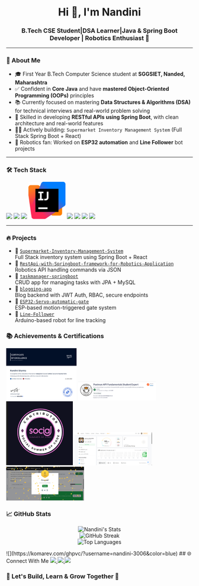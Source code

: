 <h1 align="center">Hi 👋, I'm Nandini</h1>
<h3 align="center">B.Tech CSE Student|DSA Learner|Java & Spring Boot Developer | Robotics Enthusiast 🤖</h3>

---

### 🧠 About Me

- 🎓 First Year B.Tech Computer Science student at **SGGSIET, Nanded, Maharashtra**
-  ✅ Confident in **Core Java** and have **mastered Object-Oriented Programming (OOPs)** principles
- 📚 Currently focused on mastering **Data Structures & Algorithms (DSA)** for technical interviews and real-world problem solving
- 🚀 Skilled in developing **RESTful APIs using Spring Boot**, with clean architecture and real-world features  
- 👩‍💻 Actively building: `Supermarket Inventory Management System` (Full Stack Spring Boot + React)  
-  🤖 Robotics fan: Worked on **ESP32 automation** and **Line Follower** bot projects

---

### 🛠️ Tech Stack

<p align="left">
  <img src="https://cdn.jsdelivr.net/gh/devicons/devicon/icons/java/java-original.svg" height="100"/>
  <img src="https://cdn.jsdelivr.net/gh/devicons/devicon/icons/spring/spring-original.svg" height="100"/>
  <img src="https://cdn.jsdelivr.net/gh/devicons/devicon/icons/mysql/mysql-original.svg" height="100"/>
  <img src="https://raw.githubusercontent.com/devicons/devicon/master/icons/intellij/intellij-original.svg" height="100"/>
  <img src="https://cdn.jsdelivr.net/gh/devicons/devicon/icons/react/react-original.svg" height="100"/>
  <img src="https://cdn.jsdelivr.net/gh/devicons/devicon/icons/github/github-original.svg" height="100"/>
  <img src="https://cdn.jsdelivr.net/gh/devicons/devicon/icons/postman/postman-original.svg" height="100"/>
  <img src="https://cdn.jsdelivr.net/gh/devicons/devicon/icons/arduino/arduino-original.svg" height="100"/>
</p>

---

### 🔥 Projects

- 🚀 [`Supermarket-Inventory-Management-System`](https://github.com/nandini-3006/Supermarket-Inventory-Management-System)  
  Full Stack inventory system using Spring Boot + React
- 📘 [`RestApi-with-Springboot-framework-for-Robotics-Application`](https://github.com/nandini-3006/RestApi-with-Springboot-framework-for-Robotics-Application)  
  Robotics API handling commands via JSON
- 📒 [`taskmanager-springboot`](https://github.com/nandini-3006/taskmanager-springboot)  
  CRUD app for managing tasks with JPA + MySQL
- 🔐 [`blogging-app`](https://github.com/nandini-3006/blogging-app)  
  Blog backend with JWT Auth, RBAC, secure endpoints
- 🤖 [`ESP32-Servo-automatic-gate`](https://github.com/nandini-3006/ESP32-Servo-automatic-gate)  
  ESP-based motion-triggered gate system
- 📍 [`Line-Follower`](https://github.com/nandini-3006/Line-Follower)  
  Arduino-based robot for line tracking

### 📚 Achievements & Certifications

<p align="left">
  <img src="https://github.com/nandini-3006/nandini-3006/blob/main/scalar_certificate.png?raw=true" width="190" alt="Scaler"/>
  <img src="https://github.com/nandini-3006/nandini-3006/blob/main/Screenshot%202025-07-03%20222451.png?raw=true" width="210" alt="Postman Badge"/>
  <img src="https://github.com/nandini-3006/nandini-3006/blob/main/Screenshot%202025-06-03%20161416.png?raw=true" width="180" alt="HackerRank"/>
  <img src="https://github.com/nandini-3006/nandini-3006/blob/main/Screenshot%202025-06-28%20141701.png?raw=true" width="210" alt="LeetCode 100"/>
  <img src="https://github.com/nandini-3006/nandini-3006/blob/main/Screenshot%202025-03-24%20230838.png?raw=true" width="210" alt="Social Summer of Code"/>
</p>



### 📈 GitHub Stats

<p align="center">
  <img src="https://github-readme-stats.vercel.app/api?username=nandini-3006&show_icons=true&theme=tokyonight" alt="Nandini's Stats"/>
  <br/>
  <img src="https://github-readme-streak-stats.herokuapp.com/?user=nandini-3006&theme=tokyonight" alt="GitHub Streak"/>
  <br/>
  <img src="https://github-readme-stats.vercel.app/api/top-langs/?username=nandini-3006&layout=compact&theme=tokyonight" alt="Top Languages"/>
</p>
![](https://komarev.com/ghpvc/?username=nandini-3006&color=blue)
## 🌐 Connect With Me
<a href="https://www.linkedin.com/in/nandini-s-61573b22b/">
  <img src="https://img.shields.io/badge/LinkedIn-blue?logo=linkedin&style=for-the-badge" height="30"/>
</a>
<a href="https://leetcode.com/u/sharma_nandini3006/">
  <img src="https://img.shields.io/badge/LeetCode-orange?logo=leetcode&style=for-the-badge" height="30"/>
</a>
<a href="https://github.com/nandini-3006">
  <img src="https://img.shields.io/badge/GitHub-Profile-181717?logo=github&style=for-the-badge" height="30"/>
</a>

### 🚀 Let's Build, Learn & Grow Together 💪

